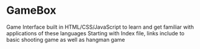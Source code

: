 # GameBox
Game Interface built in HTML/CSS/JavaScript to learn and get familiar with applications of these languages
Starting with Index file, links include to basic shooting game as well as hangman game
